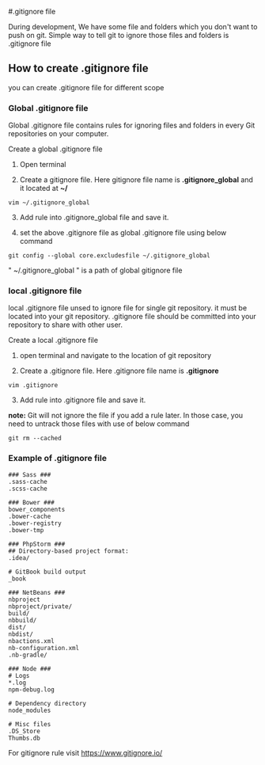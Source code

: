 #.gitignore file

During development, We have some file and folders which you don't want to push on git. Simple way to tell git to ignore those files and folders is .gitignore file

## How to create .gitignore file

you can create .gitignore file for different scope

### Global .gitignore file

Global .gitignore file contains rules for ignoring files and folders in every Git repositories on your computer.

Create a global .gitignore file

1. Open terminal

2. Create a gitignore file. Here gitignore file name is **.gitignore_global** and it located at **~/**
```
vim ~/.gitignore_global
```

3. Add rule into .gitignore_global file and save it.

4. set the above .gitignore file as global .gitignore file using below command
```
git config --global core.excludesfile ~/.gitignore_global
```
" ~/.gitignore_global " is a path of global gitignore file

### local .gitignore file
local .gitignore file unsed to ignore file for single git repository. it must be located into your git repository.
.gitignore file should be committed into your repository to share with other user.

Create a local .gitignore file

1. open terminal and navigate to the location of git repository

2. Create a .gitignore file. Here .gitignore file name is **.gitignore**
```
vim .gitignore
```

3. Add rule into .gitignore file and save it.

**note:** Git will not ignore the file if you add a rule later. In those case, you need to untrack those files with use of below command
```
git rm --cached
```

### Example of .gitignore file
```
### Sass ###
.sass-cache
.scss-cache

### Bower ###
bower_components
.bower-cache
.bower-registry
.bower-tmp

### PhpStorm ###
## Directory-based project format:
.idea/

# GitBook build output
_book

### NetBeans ###
nbproject
nbproject/private/
build/
nbbuild/
dist/
nbdist/
nbactions.xml
nb-configuration.xml
.nb-gradle/

### Node ###
# Logs
*.log
npm-debug.log

# Dependency directory
node_modules

# Misc files
.DS_Store
Thumbs.db

```

For gitignore rule visit https://www.gitignore.io/
